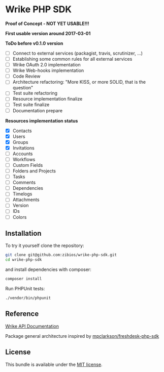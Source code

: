 Wrike PHP SDK
================================

**Proof of Concept - NOT YET USABLE!!!**

**First usable version around 2017-03-01**

**ToDo before v0.1.0 version**
- [ ] Connect to external services (packagist, travis, scrutinizer, ...)
- [ ] Establishing some common rules for all external services
- [ ] Wrike OAuth 2.0 implementation
- [ ] Wrike Web-hooks implementation
- [ ] Code Review
- [ ] Architecture refactoring: "More KISS, or more SOLID, that is the question"
- [ ] Test suite refactoring
- [ ] Resource implementation finalize
- [ ] Test suite finalize
- [ ] Documentation prepare

**Resources implementation status**
- [x] Contacts
- [x] Users
- [x] Groups
- [x] Invitations
- [ ] Accounts
- [ ] Workflows
- [ ] Custom Fields
- [ ] Folders and Projects
- [ ] Tasks
- [ ] Comments
- [ ] Dependencies
- [ ] Timelogs
- [ ] Attachments
- [ ] Version
- [ ] IDs
- [ ] Colors

Installation
-----------
To try it yourself clone the repository:

```bash
git clone git@github.com:zibios/wrike-php-sdk.git
cd wrike-php-sdk
```

and install dependencies with composer:

```bash
composer install
```

Run PHPUnit tests:

```bash
./vendor/bin/phpunit
``` 


Reference
-------

[Wrike API Documentation](https://developers.wrike.com/documentation/api/overview)

Package general architecture inspired by [mpclarkson/freshdesk-php-sdk](https://github.com/mpclarkson/freshdesk-php-sdk) 

License
-------

This bundle is available under the [MIT license](LICENSE).
